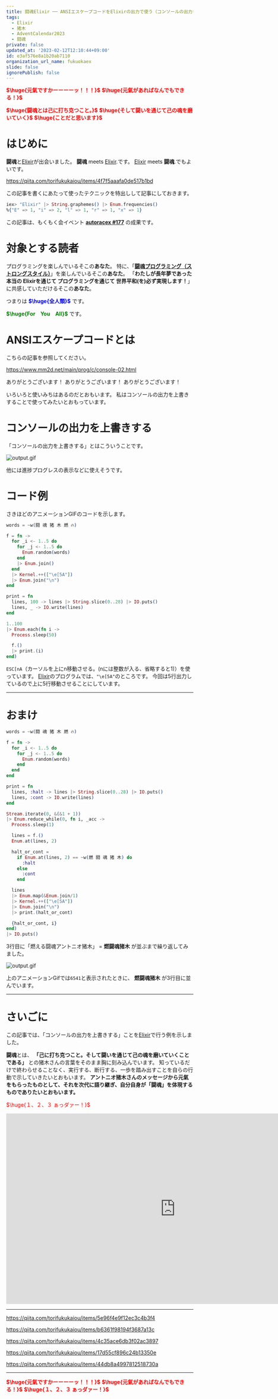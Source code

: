 ```yaml
---
title: 闘魂Elixir ── ANSIエスケープコードをElixirの出力で使う（コンソールの出力を上書きする）
tags:
  - Elixir
  - 猪木
  - AdventCalendar2023
  - 闘魂
private: false
updated_at: '2023-02-12T12:10:44+09:00'
id: e3af576e8a1b20ab7110
organization_url_name: fukuokaex
slide: false
ignorePublish: false
---
```

<b><font color="red">$\huge{元氣ですかーーーーッ！！！}$</font></b>
<b><font color="red">$\huge{元氣があればなんでもできる！}$</font></b>

<b><font color="red">$\huge{闘魂とは己に打ち克つこと。}$</font></b>
<b><font color="red">$\huge{そして闘いを通じて己の魂を磨いていく}$</font></b>
<b><font color="red">$\huge{ことだと思います}$</font></b>



# はじめに

**闘魂**と[Elixir](https://elixir-lang.org/)が出会いました。
**闘魂** meets [Elixir](https://elixir-lang.org/).です。
[Elixir](https://elixir-lang.org/) meets **闘魂**.でもよいです。

https://qiita.com/torifukukaiou/items/4f7f5aaafa0de517b1bd

この記事を書くにあたって使ったテクニックを特出しして記事にしておきます。


```elixir
iex> "Elixir" |> String.graphemes() |> Enum.frequencies()
%{"E" => 1, "i" => 2, "l" => 1, "r" => 1, "x" => 1}
```

この記事は、もくもく会イベント **[autoracex #177](https://autoracex.connpass.com/event/271822/)** の成果です。

# 対象とする読者

プログラミングを楽しんでいるそこの**あなた**。
特に、「**[闘魂プログラミング（ストロングスタイル）](https://qiita.com/torifukukaiou/items/c414310cde9b7099df55)**」を楽しんでいるそこの**あなた**。
「**わたしが長年夢であった本当の Elixirを通じて プログラミングを通じて 世界平和(を)必ず実現します！**」に共感していただけるそこの**あなた**。

つまりは
<b><font color="blue">$\huge{全人類}$</font></b>
です。

<b><font color="green">$\huge{For　You　All}$</font></b>
です。

# ANSIエスケープコードとは

こちらの記事を参照してください。

https://www.mm2d.net/main/prog/c/console-02.html

ありがとうございます！
ありがとうございます！
ありがとうございます！

いろいろと使いみちはあるのだとおもいます。
私はコンソールの出力を上書きすることで使ってみたいとおもっています。

# コンソールの出力を上書きする

「コンソールの出力を上書きする」とはこういうことです。

![output.gif](https://qiita-image-store.s3.ap-northeast-1.amazonaws.com/0/131808/43b2a4f4-d5d4-0c8f-40ed-709f04460ecd.gif)


他には進捗プログレスの表示などに使えそうです。

# コード例

さきほどのアニメーションGIFのコードを示します。

```elixir
words = ~w(闘 魂 猪 木 燃 🔥)

f = fn ->
  for _i <- 1..5 do
    for _j <- 1..5 do
      Enum.random(words)
    end
    |> Enum.join()
  end
  |> Kernel.++(["\e[5A"])
  |> Enum.join("\n")
end

print = fn
  lines, 100 -> lines |> String.slice(0..28) |> IO.puts()
  lines, _ -> IO.write(lines)
end

1..100
|> Enum.each(fn i ->
  Process.sleep(50)

  f.()
  |> print.(i)
end)
```

`ESC[nA`（カーソルを上にn移動させる。(nには整数が入る、省略すると1)）を使っています。
[Elixir](https://elixir-lang.org/)のプログラムでは、`"\e[5A"`のところです。
今回は5行出力しているので上に5行移動させることにしています。


---

# おまけ

```elixir
words = ~w(闘 魂 猪 木 燃 🔥)

f = fn ->
  for _i <- 1..5 do
    for _j <- 1..5 do
      Enum.random(words)
    end
  end
end

print = fn
  lines, :halt -> lines |> String.slice(0..28) |> IO.puts()
  lines, :cont -> IO.write(lines)
end

Stream.iterate(0, &(&1 + 1))
|> Enum.reduce_while(0, fn i, _acc ->
  Process.sleep(1)

  lines = f.()
  Enum.at(lines, 2)

  halt_or_cont =
    if Enum.at(lines, 2) == ~w(燃 闘 魂 猪 木) do
      :halt
    else
      :cont
    end

  lines
  |> Enum.map(&Enum.join/1)
  |> Kernel.++(["\e[5A"])
  |> Enum.join("\n")
  |> print.(halt_or_cont)

  {halt_or_cont, i}
end)
|> IO.puts()
```

3行目に「燃える闘魂アントニオ猪木」 = **燃闘魂猪木** が並ぶまで繰り返してみました。

![output.gif](https://qiita-image-store.s3.ap-northeast-1.amazonaws.com/0/131808/c33f6a59-c466-6634-b06f-64fdfc655ed1.gif)

上のアニメーションGifでは`6541`と表示されたときに、 **燃闘魂猪木** が3行目に並んでいます。

---

# さいごに

この記事では、「コンソールの出力を上書きする」ことを[Elixir](https://elixir-lang.org/)で行う例を示しました。


**闘魂**とは、 **「己に打ち克つこと。そして闘いを通じて己の魂を磨いていくことである」** との猪木さんの言葉をそのまま胸に刻み込んでいます。
知っているだけで終わらせることなく、実行する、断行する、一歩を踏み出すことを自らの行動で示していきたいとおもいます。
**アントニオ猪木さんのメッセージから元氣をもらったものとして、それを次代に語り継ぎ、自分自身が「闘魂」を体現するものでありたいとおもいます。**

<font color="red">$\huge{１、２、３ ぁっダァー！}$</font>


<iframe width="910" height="512" src="https://www.youtube.com/embed/AWxwmqzbOaw" title="燃える闘魂 アントニオ猪木  追悼VTR" frameborder="0" allow="accelerometer; autoplay; clipboard-write; encrypted-media; gyroscope; picture-in-picture" allowfullscreen></iframe>



---

https://qiita.com/torifukukaiou/items/5e96f4e9f12ec3c4b3f4

https://qiita.com/torifukukaiou/items/b6361f98194f3687a13c

https://qiita.com/torifukukaiou/items/4c35ace6db3f02ac3897

https://qiita.com/torifukukaiou/items/17d55cf896c24b13350e

https://qiita.com/torifukukaiou/items/44db8a4997812518730a




---

<b><font color="red">$\huge{元氣ですかーーーーッ！！！}$</font></b>
<b><font color="red">$\huge{元氣があればなんでもできる！}$</font></b>
<b><font color="red">$\huge{１、２、３ ぁっダァー！}$</font></b>
